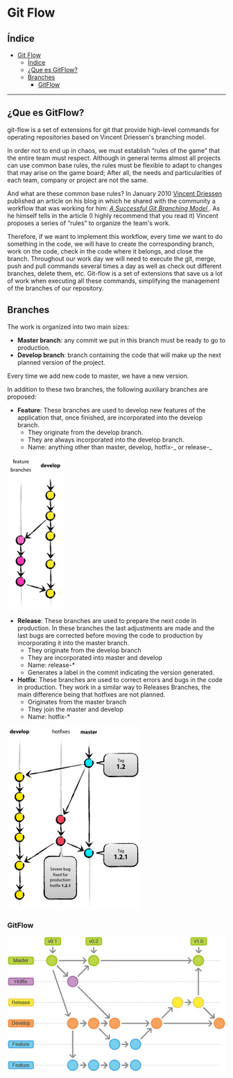 # Git Flow

## Índice

- [Git Flow](#git-flow)
  - [Índice](#índice)
  - [¿Que es GitFlow?](#que-es-gitflow)
  - [Branches](#branches)
    - [GitFlow](#gitflow)

---

## <a name="gitflow_def"></a>¿Que es GitFlow?

git-flow is a set of extensions for git that provide high-level commands for operating repositories based on Vincent Driessen's branching model.

In order not to end up in chaos, we must establish “rules of the game” that the entire team must respect. Although in general terms almost all projects can use common base rules, the rules must be flexible to adapt to changes that may arise on the game board; After all, the needs and particularities of each team, company or project are not the same.

And what are these common base rules? In January 2010 [Vincent Driessen](https://nvie.com/about/) published an article on his blog in which he shared with the community a workflow that was working for him: [_A Successful Git Branching Model_ ](https://nvie.com/posts/a-successful-git-branching-model/). As he himself tells in the article (I highly recommend that you read it) Vincent proposes a series of “rules” to organize the team's work.

Therefore, if we want to implement this workflow, every time we want to do something in the code, we will have to create the corresponding branch, work on the code, check in the code where it belongs, and close the branch. Throughout our work day we will need to execute the git, merge, push and pull commands several times a day as well as check out different branches, delete them, etc. Git-flow is a set of extensions that save us a lot of work when executing all these commands, simplifying the management of the branches of our repository.

## <a name="branches"></a>Branches

The work is organized into two main sizes:

- **Master branch**: any commit we put in this branch must be ready to go to production.
- **Develop branch**: branch containing the code that will make up the next planned version of the project.

Every time we add new code to master, we have a new version.

In addition to these two branches, the following auxiliary branches are proposed:

- **Feature**: These branches are used to develop new features of the application that, once finished, are incorporated into the develop branch.
  - They originate from the develop branch.
  - They are always incorporated into the develop branch.
  - Name: anything other than master, develop, hotfix-_ or release-_

![Features](img/4-gitflow-feature.png)

- **Release**: These branches are used to prepare the next code in production. In these branches the last adjustments are made and the last bugs are corrected before moving the code to production by incorporating it into the master branch.
  - They originate from the develop branch
  - They are incorporated into master and develop
  - Name: release-\*
  - Generates a label in the commit indicating the version generated.
- **Hotfix**: These branches are used to correct errors and bugs in the code in production. They work in a similar way to Releases Branches, the main difference being that hotfixes are not planned.
  - Originates from the master branch
  - They join the master and develop
  - Name: hotfix-\*

![Hotfixes](img/4-gitflow-hotfix.png)

### GitFlow

![GitFlow](img/4-gitflow.png)
